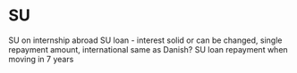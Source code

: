 # SU
SU on internship abroad
SU loan - interest solid or can be changed, single repayment amount, international same as Danish?
SU loan repayment when moving in 7 years